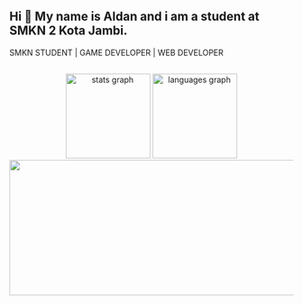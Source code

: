 ## Hi 👋 My name is Aldan and i am a student at SMKN 2 Kota Jambi.

SMKN STUDENT | GAME DEVELOPER | WEB DEVELOPER

##

<div align="center">
  <img src="https://github-readme-stats.vercel.app/api?username=aldanziikri&hide_title=false&hide_rank=false&show_icons=true&include_all_commits=true&count_private=true&disable_animations=false&theme=dracula&locale=en&hide_border=false" height="150" alt="stats graph"  />
  <img src="https://github-readme-stats.vercel.app/api/top-langs?username=aldanziikri&locale=en&hide_title=false&layout=compact&card_width=320&langs_count=5&theme=dracula&hide_border=false" height="150" alt="languages graph"  />
  <a href="https://github.com/aldanziikri">
    <img height="240cm" width="610em" src="https://github-readme-streak-stats.herokuapp.com/?user=aldanziikri&theme=dracula&count_private=true"/>
  </a>
</div>

###

